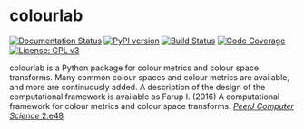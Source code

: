 colourlab
===========

[![Documentation Status](https://readthedocs.org/projects/colourlab/badge/?version=latest)](http://colourlab.readthedocs.io/en/latest/?badge=latest)
[![PyPI version](https://badge.fury.io/py/colourlab.svg)](https://badge.fury.io/py/colourlab)
[![Build Status](https://travis-ci.com/ifarup/colourlab.svg?branch=master)](https://travis-ci.com/ifarup/colourlab)
[![Code Coverage](https://codecov.io/gh/ifarup/colourlab/branch/master/graph/badge.svg)](https://codecov.io/gh/ifarup/colourlab)
[![License: GPL v3](https://img.shields.io/badge/License-GPL%20v3-blue.svg)](http://www.gnu.org/licenses/gpl-3.0)

colourlab is a Python package for colour metrics and colour space
transforms. Many common colour spaces and colour metrics are
available, and more are continuously added. A description of the
design of the computational framework is available as Farup I. (2016)
A computational framework for colour metrics and colour space
transforms.
[_PeerJ Computer Science_ 2:e48](https://doi.org/10.7717/peerj-cs.48)

